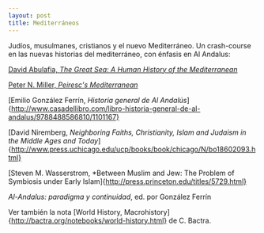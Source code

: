 ---layout: posttitle: Mediterráneos---Judíos, musulmanes, cristianos y el nuevo Mediterráneo. Un crash-course en las nuevas historias del mediterráneo, con énfasis en Al Andalus:[David Abulafia, *The Great Sea: A Human History of the Mediterranean*](https://www.amazon.com/Great-Sea-Human-History-Mediterranean/dp/019931599X?ie=UTF8&*Version*=1&*entries*=0)[Peter N. Miller, *Peiresc's Mediterranean*](https://www.amazon.com/Peirescs-Mediterranean-World-Peter-Miller-ebook/dp/B00W98ZUNS/ref=sr_1_1?s=books&ie=UTF8&qid=1464764319&sr=1-1&keywords=miller+peiresc)[Emilio González Ferrín, *Historia general de Al Andalús*]{http://www.casadellibro.com/libro-historia-general-de-al-andalus/9788488586810/1101167}[David Niremberg, *Neighboring Faiths, Christianity, Islam and Judaism in the Middle Ages and Today*]{http://www.press.uchicago.edu/ucp/books/book/chicago/N/bo18602093.html}[Steven M. Wasserstrom, *Between Muslim and Jew: The Problem of Symbiosis under Early Islam]{http://press.princeton.edu/titles/5729.html}*Al-Andalus: paradigma y continuidad*, ed. por González Ferrín Ver también la nota [World History, Macrohistory]{http://bactra.org/notebooks/world-history.html} de C. Bactra. 